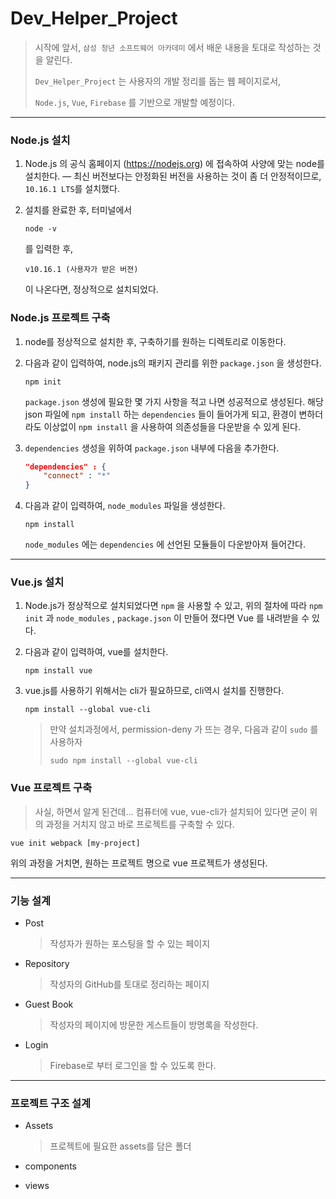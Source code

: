 # Dev_Helper_Project



> 시작에 앞서, `삼성 청년 소프트웨어 아카데미` 에서 배운 내용을 토대로 작성하는 것을 알린다.
>
> 
>
> `Dev_Helper_Project` 는 사용자의 개발 정리를 돕는 웹 페이지로서,
>
> `Node.js`, `Vue`, `Firebase` 를 기반으로 개발할 예정이다.



-------



### Node.js 설치

1. Node.js 의 공식 홈페이지 (<https://nodejs.org>) 에 접속하여 사양에 맞는 node를 설치한다.
   — 최신 버전보다는 안정화된 버전을 사용하는 것이 좀 더 안정적이므로, `10.16.1 LTS`를 설치했다.

2. 설치를 완료한 후, 터미널에서 

   ```
   node -v
   ```

   를 입력한 후, 

   ```
   v10.16.1 (사용자가 받은 버젼)
   ```

   이 나온다면, 정상적으로 설치되었다.



### Node.js 프로젝트 구축

1. node를 정상적으로 설치한 후, 구축하기를 원하는 디렉토리로 이동한다.

2. 다음과 같이 입력하여, node.js의 패키지 관리를 위한 `package.json` 을 생성한다.

   ```
   npm init
   ```

   `package.json` 생성에 필요한 몇 가지 사항을 적고 나면 성공적으로 생성된다.
   해당 json 파일에 `npm install` 하는 `dependencies` 들이 들어가게 되고, 
   환경이 변하더라도 이상없이 `npm install` 을 사용하여 의존성들을 다운받을 수 있게 된다.

3. `dependencies` 생성을 위하여 `package.json` 내부에 다음을 추가한다.

   ```json
   "dependencies" : {
       "connect" : "*"
   }
   ```

4. 다음과 같이 입력하여, `node_modules` 파일을 생성한다.

   ```
   npm install
   ```

   `node_modules` 에는 `dependencies` 에 선언된 모듈들이 다운받아져 들어간다.

   

   

----



### Vue.js 설치

1. Node.js가 정상적으로 설치되었다면 `npm` 을 사용할 수 있고, 위의 절차에 따라 `npm init` 과 `node_modules` , `package.json` 이 만들어 졌다면 Vue 를 내려받을 수 있다.

2. 다음과 같이 입력하여, vue를 설치한다.

   ```
   npm install vue
   ```

3. vue.js를 사용하기 위해서는 cli가 필요하므로, cli역시 설치를 진행한다.

   ```
   npm install --global vue-cli
   ```

   > 만약 설치과정에서, permission-deny 가 뜨는 경우, 다음과 같이 `sudo` 를 사용하자
   >
   > ```
   > sudo npm install --global vue-cli
   > ```



### Vue 프로젝트 구축

> 사실, 하면서 알게 된건데... 
> 컴퓨터에 vue, vue-cli가 설치되어 있다면 굳이 위의 과정을 거치지 않고 바로 프로젝트를 구축할 수 있다.

```
vue init webpack [my-project]
```

위의 과정을 거치면, 원하는 프로젝트 명으로 vue 프로젝트가 생성된다.



----



### 기능 설계

* Post

  > 작성자가 원하는 포스팅을 할 수 있는 페이지

* Repository

  > 작성자의 GitHub를 토대로 정리하는 페이지

* Guest Book

  > 작성자의 페이지에 방문한 게스트들이 방명록을 작성한다.

* Login

  > Firebase로 부터 로그인을 할 수 있도록 한다.



-----



### 프로젝트 구조 설계

* Assets

  > 프로젝트에 필요한 assets를 담은 폴더

* components

* views











